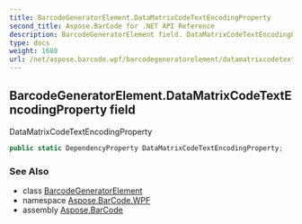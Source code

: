 ```yaml
---
title: BarcodeGeneratorElement.DataMatrixCodeTextEncodingProperty
second_title: Aspose.BarCode for .NET API Reference
description: BarcodeGeneratorElement field. DataMatrixCodeTextEncodingProperty
type: docs
weight: 1680
url: /net/aspose.barcode.wpf/barcodegeneratorelement/datamatrixcodetextencodingproperty/
---
```

## BarcodeGeneratorElement.DataMatrixCodeTextEncodingProperty field

DataMatrixCodeTextEncodingProperty

```csharp
public static DependencyProperty DataMatrixCodeTextEncodingProperty;
```

### See Also

* class [BarcodeGeneratorElement](../)
* namespace [Aspose.BarCode.WPF](../../barcodegeneratorelement/)
* assembly [Aspose.BarCode](../../../)


